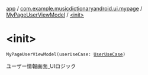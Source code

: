 [app](../../index.md) / [com.example.musicdictionaryandroid.ui.mypage](../index.md) / [MyPageUserViewModel](index.md) / [&lt;init&gt;](./-init-.md)

# &lt;init&gt;

`MyPageUserViewModel(userUseCase: `[`UserUseCase`](../../com.example.musicdictionaryandroid.domain.usecase/-user-use-case/index.md)`)`

ユーザー情報画面_UIロジック


